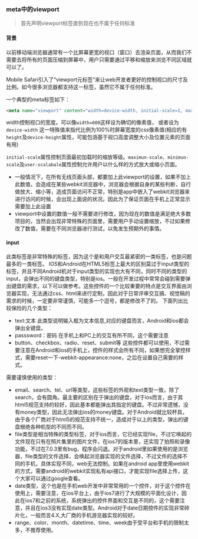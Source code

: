### meta中的viewport

> 首先声明viewport标签直到现在也不属于任何标准

#### 背景

以前移动端浏览器通常有一个比屏幕更宽的视口（窗口）去渲染页面，从而我们不需要去将所有的页面压缩到屏幕中，用户只需要通过平移和缩放来浏览不同区域就可以了。

Mobile Safari引入了“viewport元标签”来让web开发者更好的控制视口的尺寸及比例。如今很多浏览器都支持这一标签，虽然它不属于任何标准。

一个典型的meta标签如下：

```html
<meta name="viewport" content="width=device-width, initial-scale=1, maximum-scale=1">
```

width控制视口的宽度。可以像`width=600`这样设为确切的像素值， 或者设为`device-width` 这一特殊值来指代比例为100%时屏幕宽度的css像素值\(相应的有`height`及`device-height`属性，可能包涵基于视口高度调整大小及位置元素的页面有用\)

`initial-scale`属性控制页面最初加载时的缩放等级。`maximun-scale`、`minimun-scale`及`user-scalabale`属性控制允许用户以什么样的方式放大或缩小页面。

* 一般情况下，在所有无线页面头部，都要加上此viewport的设置，如果不加上此数值，会造成在某些webkit浏览器中，浏览器会根据自身的某些判断，自行做放大、缩小等，造成页面访问不正常，特别是app中嵌入了webkit浏览器来进行访问的时候，会出现上面说的状况。因此为了保证页面在手机上正常显示需要加上此设置
* viewport中设置的数值一般不需要进行修改，因为现在的数值是满足绝大多数项目的，当然会出现非常特殊的页面里，需要用户手动设置缩放，不过如果修改了数值，需要在不同浏览器进行测试，以免发生预期外的事情。

#### input

此类标签是非常特殊的标签，因为这个是和用户交互最紧密的一类标签，也是问题最多的一类标签。 IOS和Android在HTML5标签上最大的区别莫过于input类型的标签，并且不同Android机对于input类型的实现也大有不同，同时不同的类型的input，会弹出不同的键盘类型，特别是ios。一般在开发过程中常常会碰到需要弹出键盘的需求，以下可以做参考。这些控件的一个比较重要的特点是交互界面由浏览器实现，无法通过css、html来进行定制，因此对于日常评审交互搞、视觉稿的需求的时候，一定要非常谨慎，可能多一个逗号，都是修改不了的。 下面列出比较保险的几个类型：

* text:文本 此类型说明输入框为文本信息,对应的键盘而言，Android和ios都会弹出全键盘。
* passsword：密码 在手机上和PC上的交互有所不同，这个需要注意
* button、checkbox、radio、reset、submit等 这些控件都可以使用，不过需要注意在Android和ios的手机上，控件的样式会所有不同，如果想完全掌控样式，需要reset一下-webkit-appearance:none，之后在设置自己需要的样式。

需要谨慎使用的类型：

* email、search、tel、url等类型，这些标签的外观和text类型一致，除了search，会有圆角。最主要的区别在于弹出的键盘，对于ios而言，由于其html5规范支持的较好，因此基本都能弹出其指定的键盘。不过非常遗憾，没有money类型，因此无法弹出ios的money键盘。对于Android就比较杯具，由于各个厂商对于html5的规范支持不统一，造成对于以上的类型，弹出的键盘根绝各种机型的不同而不同。
* file类型是相当特殊的类型标签，对于ios而言，它已经实现file，不过它唤起的文件现在只有在照片集里的图片文件，在ios7的版本里，还实现了拍照和录像功能，不过在7.0.3里有bug，程序会闪退。对于android里如果使用的是浏览器，file类型的文件选择，会唤起浏览器实现的文件选择，不过文件的选择不同的手机，具体实现不同，web无法控制。如果在android app里使用webkit的方式，需要android的webkit实现私有api接口，才能实现file选择上传，这个大家可以通过google查看。
* date类型，这个也是在手机web开发中非常常用的一个控件，对于这个控件在使用上，需要注意，在ios平台上，由于ios7进行了大规模的平面化设计，因此在ios7和之前的系统，系统弹出的控件界面和交互是不同的，这个需要注意，并且在ios3没有实现date类型。Android对于date日期控件的实现非常碎片化，一般而言4.X,大厂商的手机游览器实现的较好。
* range、color、month、datetime、time、week由于受平台和手机的限制太多，不推荐使用。




